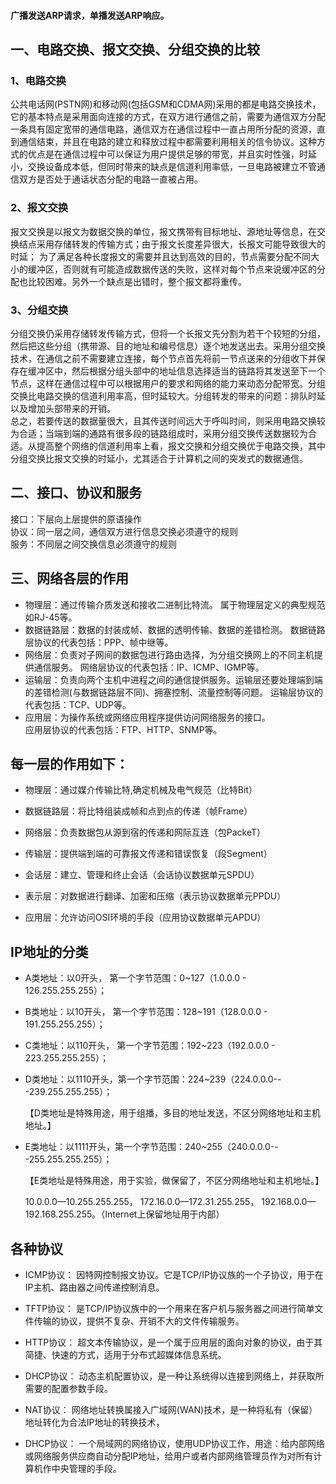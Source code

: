 #### 广播发送ARP请求，单播发送ARP响应。
## 一、电路交换、报文交换、分组交换的比较

### 1、电路交换

公共电话网(PSTN网)和移动网(包括GSM和CDMA网)采用的都是电路交换技术，它的基本特点是采用面向连接的方式，在双方进行通信之前，需要为通信双方分配一条具有固定宽带的通信电路，通信双方在通信过程中一直占用所分配的资源，直到通信结束，并且在电路的建立和释放过程中都需要利用相关的信令协议。这种方式的优点是在通信过程中可以保证为用户提供足够的带宽，并且实时性强，时延小，交换设备成本低，但同时带来的缺点是信道利用率低，一旦电路被建立不管通信双方是否处于通话状态分配的电路一直被占用。

### 2、报文交换
报文交换是以报文为数据交换的单位，报文携带有目标地址、源地址等信息，在交换结点采用存储转发的传输方式；由于报文长度差异很大，长报文可能导致很大的时延；
为了满足各种长度报文的需要并且达到高效的目的，节点需要分配不同大小的缓冲区，否则就有可能造成数据传送的失败，这样对每个节点来说缓冲区的分配也比较困难。另外一个缺点是出错时，整个报文都将重传。
### 3、分组交换  
分组交换仍采用存储转发传输方式，但将一个长报文先分割为若干个较短的分组，然后把这些分组（携带源、目的地址和编号信息）逐个地发送出去。采用分组交换技术，在通信之前不需要建立连接，每个节点首先将前一节点送来的分组收下并保存在缓冲区中，然后根据分组头部中的地址信息选择适当的链路将其发送至下一个节点，这样在通信过程中可以根据用户的要求和网络的能力来动态分配带宽。分组交换比电路交换的信道利用率高，但时延较大。分组转发的带来的问题：排队时延以及增加头部带来的开销。   
总之，若要传送的数据量很大，且其传送时间远大于呼叫时间，则采用电路交换较为合适；当端到端的通路有很多段的链路组成时，采用分组交换传送数据较为合适。从提高整个网络的信道利用率上看，报文交换和分组交换优于电路交换，其中分组交换比报文交换的时延小，尤其适合于计算机之间的突发式的数据通信。


## 二、接口、协议和服务
接口：下层向上层提供的原语操作   
协议：同一层之间，通信双方进行信息交换必须遵守的规则   
服务：不同层之间交换信息必须遵守的规则  
## 三、网络各层的作用
* 物理层：通过传输介质发送和接收二进制比特流。
    属于物理层定义的典型规范如RJ-45等。   
* 数据链路层：数据的封装成帧、数据的透明传输、数据的差错检测。
  数据链路层协议的代表包括：PPP、帧中继等。   
* 网络层：负责对子网间的数据包进行路由选择，为分组交换网上的不同主机提供通信服务。
    网络层协议的代表包括：IP、ICMP、IGMP等。   
* 运输层：负责向两个主机中进程之间的通信提供服务。运输层还要处理端到端的差错检测(与数据链路层不同)、拥塞控制、流量控制等问题。
    运输层协议的代表包括：TCP、UDP等。    
* 应用层：为操作系统或网络应用程序提供访问网络服务的接口。   
  应用层协议的代表包括：FTP、HTTP、SNMP等。

## 每一层的作用如下：

* 物理层：通过媒介传输比特,确定机械及电气规范（比特Bit）

* 数据链路层：将比特组装成帧和点到点的传递（帧Frame）

* 网络层：负责数据包从源到宿的传递和网际互连（包PackeT）

* 传输层：提供端到端的可靠报文传递和错误恢复（段Segment）

* 会话层：建立、管理和终止会话（会话协议数据单元SPDU）

* 表示层：对数据进行翻译、加密和压缩（表示协议数据单元PPDU）

* 应用层：允许访问OSI环境的手段（应用协议数据单元APDU）
## IP地址的分类  

* A类地址：以0开头， 第一个字节范围：0~127（1.0.0.0 - 126.255.255.255）；

* B类地址：以10开头，    第一个字节范围：128~191（128.0.0.0 - 191.255.255.255）；

* C类地址：以110开头，  第一个字节范围：192~223（192.0.0.0 - 223.255.255.255）；

* D类地址：以1110开头，第一个字节范围：224~239（224.0.0.0---239.255.255.255）；

  【D类地址是特殊用途，用于组播，多目的地址发送，不区分网络地址和主机地址。】

* E类地址：以1111开头，第一个字节范围：240~255（240.0.0.0---255.255.255.255）；

  【E类地址是特殊用途，用于实验，做保留了，不区分网络地址和主机地址。】

  10.0.0.0—10.255.255.255， 172.16.0.0—172.31.255.255， 192.168.0.0—192.168.255.255。（Internet上保留地址用于内部）
  
## 各种协议  

* ICMP协议：    因特网控制报文协议。它是TCP/IP协议族的一个子协议，用于在IP主机、路由器之间传递控制消息。      

* TFTP协议：    是TCP/IP协议族中的一个用来在客户机与服务器之间进行简单文件传输的协议，提供不复杂、开销不大的文件传输服务。  

* HTTP协议：    超文本传输协议，是一个属于应用层的面向对象的协议，由于其简捷、快速的方式，适用于分布式超媒体信息系统。

* DHCP协议：    动态主机配置协议，是一种让系统得以连接到网络上，并获取所需要的配置参数手段。

* NAT协议：    网络地址转换属接入广域网(WAN)技术，是一种将私有（保留）地址转化为合法IP地址的转换技术，

* DHCP协议：   一个局域网的网络协议，使用UDP协议工作，用途：给内部网络或网络服务供应商自动分配IP地址，给用户或者内部网络管理员作为对所有计算机作中央管理的手段。
